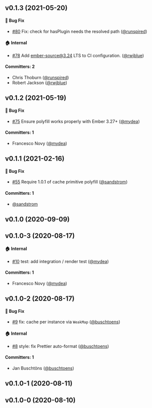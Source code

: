 ## v0.1.3 (2021-05-20)

#### :bug: Bug Fix
* [#80](https://github.com/ember-polyfills/ember-cached-decorator-polyfill/pull/80) Fix: check for hasPlugin needs the resolved path ([@runspired](https://github.com/runspired))

#### :house: Internal
* [#78](https://github.com/ember-polyfills/ember-cached-decorator-polyfill/pull/78) Add ember-source@3.24 LTS to CI configuration. ([@rwjblue](https://github.com/rwjblue))

#### Committers: 2
- Chris Thoburn ([@runspired](https://github.com/runspired))
- Robert Jackson ([@rwjblue](https://github.com/rwjblue))

## v0.1.2 (2021-05-19)

#### :bug: Bug Fix
* [#75](https://github.com/ember-polyfills/ember-cached-decorator-polyfill/pull/75) Ensure polyfill works properly with Ember 3.27+  ([@mydea](https://github.com/mydea))

#### Committers: 1
- Francesco Novy ([@mydea](https://github.com/mydea))

## v0.1.1 (2021-02-16)

#### :bug: Bug Fix
* [#55](https://github.com/ember-polyfills/ember-cached-decorator-polyfill/pull/55) Require 1.0.1 of cache primitive polyfill ([@sandstrom](https://github.com/sandstrom))

#### Committers: 1
- [@sandstrom](https://github.com/sandstrom)

## v0.1.0 (2020-09-09)

## v0.1.0-3 (2020-08-17)

#### :house: Internal
* [#10](https://github.com/ember-polyfills/ember-cached-decorator-polyfill/pull/10) test: add integration / render test ([@mydea](https://github.com/mydea))

#### Committers: 1
- Francesco Novy ([@mydea](https://github.com/mydea))

## v0.1.0-2 (2020-08-17)

#### :bug: Bug Fix
* [#9](https://github.com/ember-polyfills/ember-cached-decorator-polyfill/pull/9) fix: cache per instance via `WeakMap` ([@buschtoens](https://github.com/buschtoens))

#### :house: Internal
* [#8](https://github.com/ember-polyfills/ember-cached-decorator-polyfill/pull/8) style: fix Prettier auto-format ([@buschtoens](https://github.com/buschtoens))

#### Committers: 1
- Jan Buschtöns ([@buschtoens](https://github.com/buschtoens))

## v0.1.0-1 (2020-08-11)

## v0.1.0-0 (2020-08-10)

